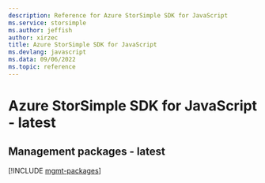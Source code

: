 ```yaml
---
description: Reference for Azure StorSimple SDK for JavaScript
ms.service: storsimple
ms.author: jeffish
author: xirzec
title: Azure StorSimple SDK for JavaScript
ms.devlang: javascript
ms.data: 09/06/2022
ms.topic: reference
---
```

# Azure StorSimple SDK for JavaScript - latest

## Management packages - latest
[!INCLUDE [mgmt-packages](storsimple-mgmt-index.md)]